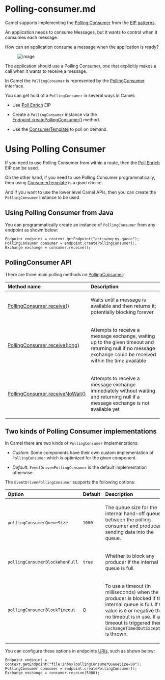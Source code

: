# Polling-consumer.md

Camel supports implementing the [Polling
Consumer](http://www.enterpriseintegrationpatterns.com/PollingConsumer.html)
from the [EIP patterns](#enterprise-integration-patterns.adoc).

An application needs to consume Messages, but it wants to control when
it consumes each message.

How can an application consume a message when the application is ready?

<figure>
<img src="eip/PollingConsumerSolution.gif" alt="image" />
</figure>

The application should use a Polling Consumer, one that explicitly makes
a call when it wants to receive a message.

In Camel the `PollingConsumer` is represented by the
[PollingConsumer](https://github.com/apache/camel/blob/main/core/camel-api/src/main/java/org/apache/camel/PollingConsumer.java)
interface.

You can get hold of a `PollingConsumer` in several ways in Camel:

-   Use [Poll Enrich](#pollEnrich-eip.adoc) EIP

-   Create a `PollingConsumer` instance via the
    [Endpoint.createPollingConsumer()](https://github.com/apache/camel/blob/main/core/camel-api/src/main/java/org/apache/camel/Endpoint.java)
    method.

-   Use the [ConsumerTemplate](#manual::consumertemplate.adoc) to poll
    on demand.

# Using Polling Consumer

If you need to use Polling Consumer from within a route, then the [Poll
Enrich](#pollEnrich-eip.adoc) EIP can be used.

On the other hand, if you need to use Polling Consumer programmatically,
then using [ConsumerTemplate](#manual::consumertemplate.adoc) is a good
choice.

And if you want to use the lower level Camel APIs, then you can create
the `PollingConsumer` instance to be used.

## Using Polling Consumer from Java

You can programmatically create an instance of `PollingConsumer` from
any endpoint as shown below:

    Endpoint endpoint = context.getEndpoint("activemq:my.queue");
    PollingConsumer consumer = endpoint.createPollingConsumer();
    Exchange exchange = consumer.receive();

## PollingConsumer API

There are three main polling methods on
[PollingConsumer](https://github.com/apache/camel/blob/main/core/camel-api/src/main/java/org/apache/camel/PollingConsumer.java):

<table>
<colgroup>
<col style="width: 50%" />
<col style="width: 50%" />
</colgroup>
<thead>
<tr class="header">
<th style="text-align: left;">Method name</th>
<th style="text-align: left;">Description</th>
</tr>
</thead>
<tbody>
<tr class="odd">
<td style="text-align: left;"><p><a
href="https://github.com/apache/camel/blob/main/core/camel-api/src/main/java/org/apache/camel/PollingConsumer.java">PollingConsumer.receive()</a></p></td>
<td style="text-align: left;"><p>Waits until a message is available and
then returns it; potentially blocking forever</p></td>
</tr>
<tr class="even">
<td style="text-align: left;"><p><a
href="https://github.com/apache/camel/blob/main/core/camel-api/src/main/java/org/apache/camel/PollingConsumer.java">PollingConsumer.receive(long)</a></p></td>
<td style="text-align: left;"><p>Attempts to receive a message exchange,
waiting up to the given timeout and returning null if no message
exchange could be received within the time available</p></td>
</tr>
<tr class="odd">
<td style="text-align: left;"><p><a
href="https://github.com/apache/camel/blob/main/core/camel-api/src/main/java/org/apache/camel/PollingConsumer.java">PollingConsumer.receiveNoWait()</a></p></td>
<td style="text-align: left;"><p>Attempts to receive a message exchange
immediately without waiting and returning null if a message exchange is
not available yet</p></td>
</tr>
</tbody>
</table>

## Two kinds of Polling Consumer implementations

In Camel there are two kinds of `PollingConsumer` implementations:

-   *Custom*: Some components have their own custom implementation of
    `PollingConsumer` which is optimized for the given component.

-   *Default*: `EventDrivenPollingConsumer` is the default
    implementation otherwise.

The `EventDrivenPollingConsumer` supports the following options:

<table>
<colgroup>
<col style="width: 34%" />
<col style="width: 32%" />
<col style="width: 32%" />
</colgroup>
<thead>
<tr class="header">
<th style="text-align: left;">Option</th>
<th style="text-align: left;">Default</th>
<th style="text-align: left;">Description</th>
</tr>
</thead>
<tbody>
<tr class="odd">
<td
style="text-align: left;"><p><code>pollingConsumerQueueSize</code></p></td>
<td style="text-align: left;"><p><code>1000</code></p></td>
<td style="text-align: left;"><p>The queue size for the internal
hand-off queue between the polling consumer and producers sending data
into the queue.</p></td>
</tr>
<tr class="even">
<td
style="text-align: left;"><p><code>pollingConsumerBlockWhenFull</code></p></td>
<td style="text-align: left;"><p><code>true</code></p></td>
<td style="text-align: left;"><p>Whether to block any producer if the
internal queue is full.</p></td>
</tr>
<tr class="odd">
<td
style="text-align: left;"><p><code>pollingConsumerBlockTimeout</code></p></td>
<td style="text-align: left;"><p>0</p></td>
<td style="text-align: left;"><p>To use a timeout (in milliseconds) when
the producer is blocked if the internal queue is full. If the value is
<code>0</code> or negative then no timeout is in use. If a timeout is
triggered then a <code>ExchangeTimedOutException</code> is
thrown.</p></td>
</tr>
</tbody>
</table>

You can configure these options in endpoints [URIs](#manual::uris.adoc),
such as shown below:

    Endpoint endpoint =
    context.getEndpoint("file:inbox?pollingConsumerQueueSize=50");
    PollingConsumer consumer = endpoint.createPollingConsumer();
    Exchange exchange = consumer.receive(5000);
